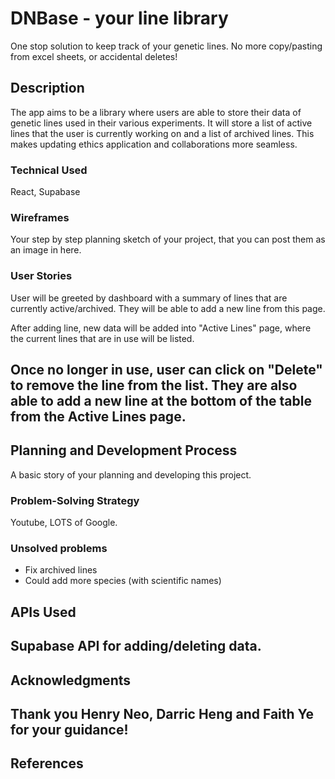 # DNBase - your line library

One stop solution to keep track of your genetic lines. No more copy/pasting from excel sheets, or accidental deletes!

## Description

The app aims to be a library where users are able to store their data of genetic lines used in their various experiments. It will store a list of active lines that the user is currently working on and a list of archived lines. This makes updating ethics application and collaborations more seamless.

### Technical Used

React, Supabase

### Wireframes

Your step by step planning sketch of your project, that you can post them as an image in here.

### User Stories

User will be greeted by dashboard with a summary of lines that are currently active/archived. They will be able to add a new line from this page.

After adding line, new data will be added into "Active Lines" page, where the current lines that are in use will be listed.

## Once no longer in use, user can click on "Delete" to remove the line from the list. They are also able to add a new line at the bottom of the table from the Active Lines page.

## Planning and Development Process

A basic story of your planning and developing this project.

### Problem-Solving Strategy

Youtube, LOTS of Google.

### Unsolved problems

- Fix archived lines
- Could add more species (with scientific names)

## APIs Used

## Supabase API for adding/deleting data.

## Acknowledgments

## Thank you Henry Neo, Darric Heng and Faith Ye for your guidance!

## References
